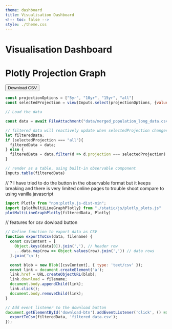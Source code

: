 ```yaml
---
theme: dashboard
title: Visualisation Dashboard
<!-- toc: false -->
style: ./theme.css
---
```


# Visualisation Dashboard

<!-- Sidebar navigation -->

<!-- <div class="sidebar">
  <h2>Sidebar</h2>
  <div class="nav-links">
    <a href="index.html">Home</a>
    <a href="page2.html">Page 2</a>
  </div>
  <p>Some sidebar content...</p>
</div> --> 

<div class="main-content">
  <h1>Plotly Projection Graph</h1>
  
  <!-- Plotly Multi-Line Graph -->
  <div id="multiLineGraph"></div>
  
  <!-- Table container -->
  <div id="table-container"></div>

   <!-- Download Button -->
  <button id="download-btn">Download CSV</button>
</div>

```js
const projectionOptions = ["5yr", "10yr", "15yr", "all"]
const selectedProjection = view(Inputs.select(projectionOptions, {value: "all", label: "Select Projection"}));
```

```js
// Load the data

const data = await FileAttachment("data/merged_population_long_data.csv").csv({typed: true});

// filtered data will reactively update when selectedProjection changes
let filteredData;
if (selectedProjection === "all"){
  filteredData = data;
} else {
  filteredData = data.filter(d => d.projection === selectedProjection)
}
```

```js
// render as a table, using built-in observable component
Inputs.table(filteredData)
```
// ? I have tried to do the button in the observable format but it keeps breaking and there is very limited online pages to trouble shoot compare to using vanilla javascript
<!-- ```js
// render as a table, using built-in observable component
Inputs.button(filteredData, 'download.csv')
``` -->


```js
import Plotly from "npm:plotly.js-dist-min";
import {plotMultiLineGraphPlotly} from "./static/js/plotly_plots.js"
plotMultiLineGraphPlotly(filteredData, Plotly)
```

// features for csv dowload button
```js
// Define function to export data as CSV
function exportToCsv(data, filename) {
  const csvContent = [
    Object.keys(data[0]).join(','), // header row
    ...data.map(row => Object.values(row).join(',')) // data rows
  ].join('\n');

  const blob = new Blob([csvContent], { type: 'text/csv' });
  const link = document.createElement('a');
  link.href = URL.createObjectURL(blob);
  link.download = filename;
  document.body.appendChild(link);
  link.click();
  document.body.removeChild(link);
}
```
```js
// Add event listener to the download button
document.getElementById('download-btn').addEventListener('click', () => {
  exportToCsv(filteredData, 'filtered_data.csv');
});
```